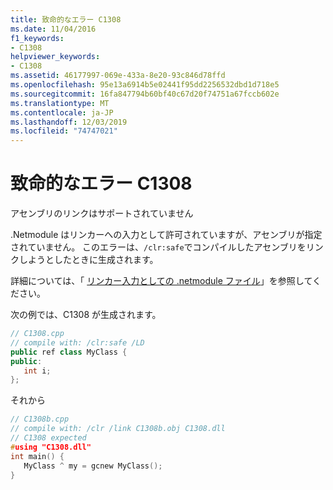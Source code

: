 ```yaml
---
title: 致命的なエラー C1308
ms.date: 11/04/2016
f1_keywords:
- C1308
helpviewer_keywords:
- C1308
ms.assetid: 46177997-069e-433a-8e20-93c846d78ffd
ms.openlocfilehash: 95e13a6914b5e02441f95dd2256532dbd1d718e5
ms.sourcegitcommit: 16fa847794b60bf40c67d20f74751a67fccb602e
ms.translationtype: MT
ms.contentlocale: ja-JP
ms.lasthandoff: 12/03/2019
ms.locfileid: "74747021"
---
```

# <a name="fatal-error-c1308"></a>致命的なエラー C1308

アセンブリのリンクはサポートされていません

.Netmodule はリンカーへの入力として許可されていますが、アセンブリが指定されていません。 このエラーは、`/clr:safe`でコンパイルしたアセンブリをリンクしようとしたときに生成されます。

詳細については、「 [リンカー入力としての .netmodule ファイル](../../build/reference/netmodule-files-as-linker-input.md)」を参照してください。

次の例では、C1308 が生成されます。

```cpp
// C1308.cpp
// compile with: /clr:safe /LD
public ref class MyClass {
public:
   int i;
};
```

それから

```cpp
// C1308b.cpp
// compile with: /clr /link C1308b.obj C1308.dll
// C1308 expected
#using "C1308.dll"
int main() {
   MyClass ^ my = gcnew MyClass();
}
```
